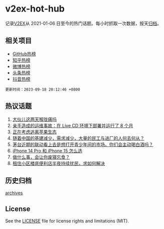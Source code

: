 # v2ex-hot-hub

 记录[V2EX](https://www.v2ex.com/)从 2021-01-06 日至今的热门话题。每小时抓取一次数据，按天[归档](archives)。
 
 ## 相关项目

- [GitHub热榜](https://github.com/lonnyzhang423/github-hot-hub)
- [知乎热榜](https://github.com/lonnyzhang423/zhihu-hot-hub)
- [微博热榜](https://github.com/lonnyzhang423/weibo-hot-hub)
- [头条热榜](https://github.com/lonnyzhang423/toutiao-hot-hub)
- [抖音热榜](https://github.com/lonnyzhang423/douyin-hot-hub)


 `更新时间：2023-09-18 20:12:46 +0800`

## 热议话题

1. [大伙儿这两天喉咙痛吗](https://www.v2ex.com/t/974726)
1. [亲手造成的运维事故：在 Live CD 环境下部署并运行了 8 个月](https://www.v2ex.com/t/974678)
1. [正在考虑逃离苹果生态](https://www.v2ex.com/t/974836)
1. [随着中国的基建减少，需求减少，大量的民工与进厂的人何去何从？](https://www.v2ex.com/t/974711)
1. [茅台近期的联动看上去是想打开青少年间的市场。你们会主动喝白酒吗？](https://www.v2ex.com/t/974760)
1. [iPhone 14 Pro 和 iPhone 15 怎么选](https://www.v2ex.com/t/974702)
1. [做什么事，会让你废寝忘食？](https://www.v2ex.com/t/974831)
1. [租住小区楼底便利店半夜持续扰民，求如何解决](https://www.v2ex.com/t/974742)

## 历史归档

[archives](archives)

## License

See the [LICENSE](LICENSE) file for license rights and limitations (MIT).

